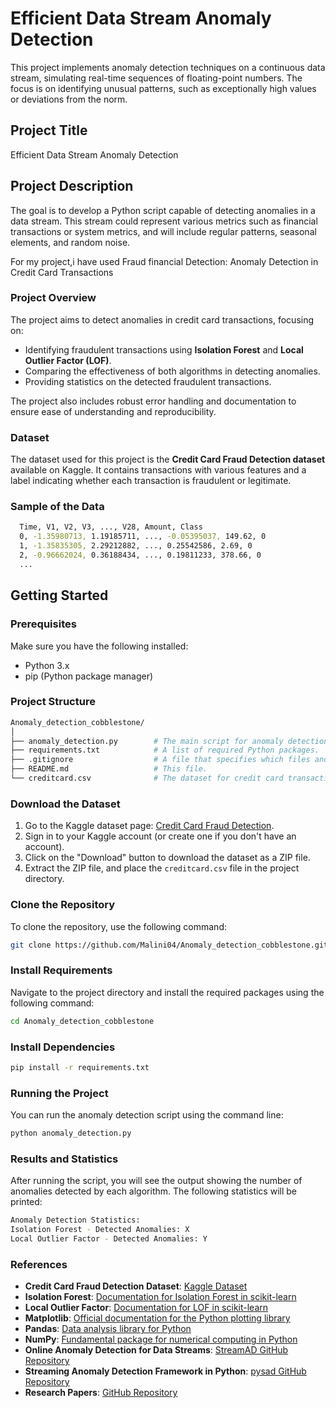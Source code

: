 # Efficient Data Stream Anomaly Detection

This project implements anomaly detection techniques on a continuous data stream, simulating real-time sequences of floating-point numbers. The focus is on identifying unusual patterns, such as exceptionally high values or deviations from the norm.

## Project Title
Efficient Data Stream Anomaly Detection

## Project Description
The goal is to develop a Python script capable of detecting anomalies in a data stream. This stream could represent various metrics such as financial transactions or system metrics, and will include regular patterns, seasonal elements, and random noise.

For my project,i have used Fraud financial Detection: 
Anomaly Detection in Credit Card Transactions

### Project Overview
The project aims to detect anomalies in credit card transactions, focusing on:
- Identifying fraudulent transactions using **Isolation Forest** and **Local Outlier Factor (LOF)**.
- Comparing the effectiveness of both algorithms in detecting anomalies.
- Providing statistics on the detected fraudulent transactions.

The project also includes robust error handling and documentation to ensure ease of understanding and reproducibility.

### Dataset
The dataset used for this project is the **Credit Card Fraud Detection dataset** available on Kaggle. It contains transactions with various features and a label indicating whether each transaction is fraudulent or legitimate.

### Sample of the Data
```bash
  Time, V1, V2, V3, ..., V28, Amount, Class
  0, -1.35980713, 1.19185711, ..., -0.05395037, 149.62, 0
  1, -1.35835305, 2.29212882, ..., 0.25542586, 2.69, 0
  2, -0.96662024, 0.36188434, ..., 0.19811233, 378.66, 0
  ...
```

## Getting Started

### Prerequisites
Make sure you have the following installed:

- Python 3.x
- pip (Python package manager)

### Project Structure
```bash
Anomaly_detection_cobblestone/
│
├── anomaly_detection.py        # The main script for anomaly detection.
├── requirements.txt            # A list of required Python packages.
├── .gitignore                  # A file that specifies which files and directories to ignore in the repository.
├── README.md                   # This file.
└── creditcard.csv              # The dataset for credit card transactions.
```

### Download the Dataset

1. Go to the Kaggle dataset page: [Credit Card Fraud Detection](https://www.kaggle.com/datasets/mlg-ulb/creditcardfraud).
2. Sign in to your Kaggle account (or create one if you don't have an account).
3. Click on the "Download" button to download the dataset as a ZIP file.
4. Extract the ZIP file, and place the `creditcard.csv` file in the project directory.

### Clone the Repository
To clone the repository, use the following command:
```bash
git clone https://github.com/Malini04/Anomaly_detection_cobblestone.git
```

### Install Requirements
Navigate to the project directory and install the required packages using the following command:
```bash
cd Anomaly_detection_cobblestone
```
### Install Dependencies
```bash
pip install -r requirements.txt
```

### Running the Project
You can run the anomaly detection script using the command line:
```bash
python anomaly_detection.py
```

### Results and Statistics
After running the script, you will see the output showing the number of anomalies detected by each algorithm. The following statistics will be printed:
```bash
Anomaly Detection Statistics:
Isolation Forest - Detected Anomalies: X
Local Outlier Factor - Detected Anomalies: Y
```

### References

- **Credit Card Fraud Detection Dataset**: [Kaggle Dataset](https://www.kaggle.com/datasets/mlg-ulb/creditcardfraud)
- **Isolation Forest**: [Documentation for Isolation Forest in scikit-learn](https://scikit-learn.org/stable/modules/generated/sklearn.ensemble.IsolationForest.html)
- **Local Outlier Factor**: [Documentation for LOF in scikit-learn](https://scikit-learn.org/stable/modules/generated/sklearn.neighbors.LocalOutlierFactor.html)
- **Matplotlib**: [Official documentation for the Python plotting library](https://matplotlib.org/stable/index.html)
- **Pandas**: [Data analysis library for Python](https://pandas.pydata.org/docs/index.html)
- **NumPy**: [Fundamental package for numerical computing in Python](https://numpy.org/doc/)
- **Online Anomaly Detection for Data Streams**: [StreamAD GitHub Repository](https://github.com/Fengrui-Liu/StreamAD)
- **Streaming Anomaly Detection Framework in Python**: [pysad GitHub Repository](https://github.com/selimfirat/pysad)
- **Research Papers**: [GitHub Repository](https://github.com/hoya012/awesome-anomaly-detection)

